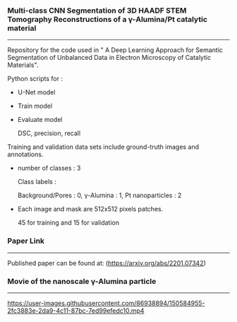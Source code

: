 ### Multi-class CNN Segmentation of 3D HAADF STEM Tomography Reconstructions of a &gamma;-Alumina/Pt catalytic material
***
Repository for the code used in " A Deep Learning Approach for Semantic Segmentation of Unbalanced Data in Electron Microscopy of Catalytic Materials".

Python scripts for :
* U-Net model
* Train model
* Evaluate model
  
  DSC, precision, recall

Training and validation data sets include ground-truth images and annotations. 
* number of classes : 3
  
  Class labels : 
  
  Background/Pores : 0,  &gamma;-Alumina : 1, Pt nanoparticles : 2
* Each image and mask are 512x512 pixels patches.

  45 for training and 15 for validation 


### Paper Link
***
Published paper can be found at:
(https://arxiv.org/abs/2201.07342)

### Movie of the nanoscale &gamma;-Alumina particle
***
https://user-images.githubusercontent.com/86938894/150584955-2fc3883e-2da9-4c11-87bc-7ed99efedc10.mp4

